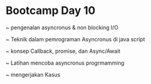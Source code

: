 # Bootcamp Day 10

~ pengenalan asyncronus & non blocking I/O

~ Teknik dalam pemrograman Asyncronus di java script

~ konsep Callback, promise, dan Async/Await

~ Latihan mencoba asyncronus progrmamming

~ mengerjakan Kasus
